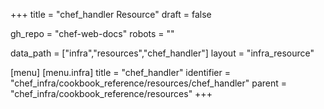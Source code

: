 +++
title = "chef_handler Resource"
draft = false

gh_repo = "chef-web-docs"
robots = ""

data_path = ["infra","resources","chef_handler"]
layout = "infra_resource"


[menu]
  [menu.infra]
    title = "chef_handler"
    identifier = "chef_infra/cookbook_reference/resources/chef_handler"
    parent = "chef_infra/cookbook_reference/resources"
+++

<!-- The contents of this page are automatically generated from the chef_handler.yaml file in the data directory. -->
<!-- To suggest a change, edit the https://github.com/chef/chef/blob/master/lib/chef/resource/chef_handler.rb file
      and submit a pull request to the https://github.com/chef/chef repository. -->
